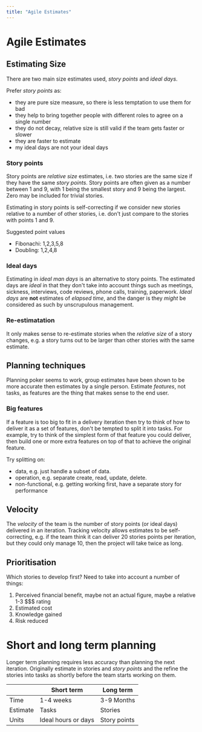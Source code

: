 ```yaml
---
title: "Agile Estimates"
---
```

# Agile Estimates

## Estimating Size

There are two main size estimates used, *story points* and *ideal days*.

Prefer *story points* as:
 * they are pure size measure, so there is less temptation to use them for bad
 * they help to bring together people with different roles to agree on a single number
 * they do not decay, relative size is still valid if the team gets faster or slower
 * they are faster to estimate
 * my ideal days are not your ideal days

### Story points

Story points are *relative size* estimates, i.e. two stories are the same size if they have the same *story points*.  Story points are often given as a number between 1 and 9, with 1 being the smallest story and 9 being the largest.  Zero may be included for trivial stories.  

Estimating in story points is self-correcting if we consider new stories relative to a number of other stories, i.e. don't just compare to the stories with points 1 and 9.

Suggested point values
* Fibonachi: 1,2,3,5,8
* Doubling: 1,2,4,8

### Ideal days

Estimating in *ideal man days* is an alternative to story points.  The estimated days are *ideal* in that they don't take into account things such as meetings, sickness, interviews, code reviews, phone calls, training, paperwork.  *Ideal days* are **not** estimates of *elapsed time*, and the danger is they *might* be considered as such by unscrupulous management.

### Re-estimatation

It only makes sense to re-estimate stories when the *relative size* of a story changes, e.g. a story turns out to be larger than other stories with the same estimate.

## Planning techniques

Planning poker seems to work, group estimates have been shown to be more accurate then estimates by a single person.
Estimate *features*, not tasks, as features are the thing that makes sense to the end user.

### Big features 

If a feature is too big to fit in a delivery iteration then try to think of how to deliver it as a set of features, don't be tempted to split it into tasks.  For example, try to think of the simplest form of that feature you could deliver, then build one or more extra features on top of that to achieve the original feature.

Try splitting on:
* data, e.g. just handle a subset of data.
* operation, e.g. separate create, read, update, delete.
* non-functional, e.g. getting working first, have a separate story for performance

## Velocity

The *velocity* of the team is the number of story points (or ideal days) delivered in an iteration.  Tracking velocity allows estimates to be self-correcting, e.g. if the team think it can deliver 20 stories points per iteration, but they could only manage 10, then the project will take twice as long.

## Prioritisation

Which stories to develop first?  Need to take into account a number of things:
1. Perceived financial benefit, maybe not an actual figure, maybe a relative 1-3 $$$ rating
2. Estimated cost
3. Knowledge gained
4. Risk reduced

# Short and long term planning

Longer term planning requires less accuracy than planning the next iteration.  Originally estimate in stories and *story points* and the refine the stories into tasks as shortly before the team starts working on them. 

|            | Short term | Long term    |
|------------|------------|--------------|
| Time       | 1-4 weeks  | 3-9 Months   |
| Estimate   | Tasks      | Stories      |
| Units      | Ideal hours or days | Story points |

